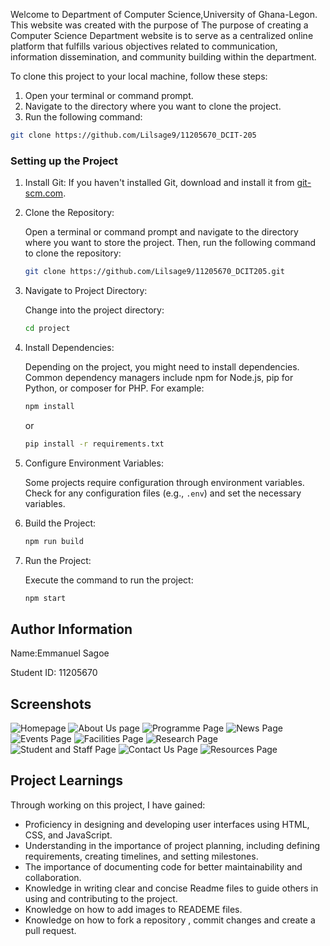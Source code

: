 Welcome to Department of Computer Science,University of Ghana-Legon. This website was created with the purpose of The purpose of creating a Computer Science Department website is to serve as a centralized online platform that fulfills various objectives related to communication, information dissemination, and community building within the department.

To clone this project to your local machine, follow these steps:

1. Open your terminal or command prompt.
2. Navigate to the directory where you want to clone the project.
3. Run the following command:

```bash
git clone https://github.com/Lilsage9/11205670_DCIT-205
```

### Setting up the Project

1. Install Git:
   If you haven't installed Git, download and install it from [git-scm.com](https://git-scm.com/).

2. Clone the Repository:

   Open a terminal or command prompt and navigate to the directory where you want to store the project. Then, run the following command to clone the repository:

   ```bash
   git clone https://github.com/Lilsage9/11205670_DCIT205.git
   ```


3. Navigate to Project Directory:

   Change into the project directory:

   ```bash
   cd project
   ```

4. Install Dependencies:

   Depending on the project, you might need to install dependencies. Common dependency managers include npm for Node.js, pip for Python, or composer for PHP. For example:

   ```bash
   npm install
   ```

   or

   ```bash
   pip install -r requirements.txt
   ```

5. Configure Environment Variables:

   Some projects require configuration through environment variables. Check for any configuration files (e.g., `.env`) and set the necessary variables.

6. Build the Project:

   ```bash
   npm run build
   ```


7. Run the Project:

   Execute the command to run the project:

   ```bash
   npm start
   ```

## Author Information

Name:Emmanuel Sagoe

Student ID: 11205670

## Screenshots

![Homepage](<images/homepage screenshot.jpg>)
![About Us page](<images/about us page screenshot.jpg>)
![Programme Page](<images/programme page screenshot.jpg>)
![News Page](<images/news page screenshot.jpg>)
![Events Page](<images/events page screenshot.jpg>)
![Facilities Page](<images/facilites page screenshot.jpg>)
![Research Page](<images/research page screenshot.jpg>)
![Student and Staff Page](<images/students staff page screenshot.jpg>)
![Contact Us Page](<images/contact us page screenshot.jpg>)
![Resources Page](<images/resources page screenshot.jpg>)


## Project Learnings

Through working on this project, I have gained:

- Proficiency in designing and developing user interfaces using HTML, CSS, and JavaScript.
- Understanding in the importance of project planning, including defining requirements, creating timelines, and    setting milestones.
- The importance of documenting code for better maintainability and collaboration.
- Knowledge in writing clear and concise Readme files to guide others in using and contributing to the project.
- Knowledge on how to add images to READEME files.
- Knowledge on how to fork a repository , commit changes and create a pull request.

